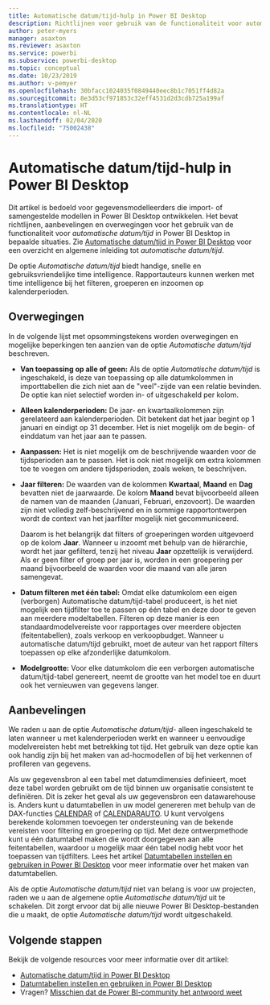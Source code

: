 ```yaml
---
title: Automatische datum/tijd-hulp in Power BI Desktop
description: Richtlijnen voor gebruik van de functionaliteit voor automatische datum/tijd in Power BI Desktop.
author: peter-myers
manager: asaxton
ms.reviewer: asaxton
ms.service: powerbi
ms.subservice: powerbi-desktop
ms.topic: conceptual
ms.date: 10/23/2019
ms.author: v-pemyer
ms.openlocfilehash: 30bfacc1024035f0849440eec8b1c7051ff4d82a
ms.sourcegitcommit: 8e3d53cf971853c32eff4531d2d3cdb725a199af
ms.translationtype: HT
ms.contentlocale: nl-NL
ms.lasthandoff: 02/04/2020
ms.locfileid: "75002438"
---
```

# <a name="auto-datetime-guidance-in-power-bi-desktop"></a>Automatische datum/tijd-hulp in Power BI Desktop

Dit artikel is bedoeld voor gegevensmodelleerders die import- of samengestelde modellen in Power BI Desktop ontwikkelen. Het bevat richtlijnen, aanbevelingen en overwegingen voor het gebruik van de functionaliteit voor _automatische datum/tijd_ in Power BI Desktop in bepaalde situaties. Zie [Automatische datum/tijd in Power BI Desktop](../desktop-auto-date-time.md) voor een overzicht en algemene inleiding tot _automatische datum/tijd_.

De optie _Automatische datum/tijd_ biedt handige, snelle en gebruiksvriendelijke time intelligence. Rapportauteurs kunnen werken met time intelligence bij het filteren, groeperen en inzoomen op kalenderperioden.

## <a name="considerations"></a>Overwegingen

In de volgende lijst met opsommingstekens worden overwegingen en mogelijke beperkingen ten aanzien van de optie _Automatische datum/tijd_ beschreven.

- **Van toepassing op alle of geen:** Als de optie _Automatische datum/tijd_ is ingeschakeld, is deze van toepassing op alle datumkolommen in importtabellen die zich niet aan de &quot;veel&quot;-zijde van een relatie bevinden. De optie kan niet selectief worden in- of uitgeschakeld per kolom.
- **Alleen kalenderperioden:** De jaar- en kwartaalkolommen zijn gerelateerd aan kalenderperioden. Dit betekent dat het jaar begint op 1 januari en eindigt op 31 december. Het is niet mogelijk om de begin- of einddatum van het jaar aan te passen.
- **Aanpassen:** Het is niet mogelijk om de beschrijvende waarden voor de tijdsperioden aan te passen. Het is ook niet mogelijk om extra kolommen toe te voegen om andere tijdsperioden, zoals weken, te beschrijven.
- **Jaar filteren:** De waarden van de kolommen **Kwartaal**, **Maand** en **Dag** bevatten niet de jaarwaarde. De kolom **Maand** bevat bijvoorbeeld alleen de namen van de maanden (Januari, Februari, enzovoort). De waarden zijn niet volledig zelf-beschrijvend en in sommige rapportontwerpen wordt de context van het jaarfilter mogelijk niet gecommuniceerd.

    Daarom is het belangrijk dat filters of groeperingen worden uitgevoerd op de kolom **Jaar**. Wanneer u inzoomt met behulp van de hiërarchie, wordt het jaar gefilterd, tenzij het niveau **Jaar** opzettelijk is verwijderd. Als er geen filter of groep per jaar is, worden in een groepering per maand bijvoorbeeld de waarden voor die maand van alle jaren samengevat.
- **Datum filteren met één tabel:** Omdat elke datumkolom een eigen (verborgen) Automatische datum/tijd-tabel produceert, is het niet mogelijk een tijdfilter toe te passen op één tabel en deze door te geven aan meerdere modeltabellen. Filteren op deze manier is een standaardmodelvereiste voor rapportages over meerdere objecten (feitentabellen), zoals verkoop en verkoopbudget. Wanneer u automatische datum/tijd gebruikt, moet de auteur van het rapport filters toepassen op elke afzonderlijke datumkolom.
- **Modelgrootte:** Voor elke datumkolom die een verborgen automatische datum/tijd-tabel genereert, neemt de grootte van het model toe en duurt ook het vernieuwen van gegevens langer.

## <a name="recommendations"></a>Aanbevelingen

We raden u aan de optie _Automatische datum/tijd-_ alleen ingeschakeld te laten wanneer u met kalenderperioden werkt en wanneer u eenvoudige modelvereisten hebt met betrekking tot tijd. Het gebruik van deze optie kan ook handig zijn bij het maken van ad-hocmodellen of bij het verkennen of profileren van gegevens.

Als uw gegevensbron al een tabel met datumdimensies definieert, moet deze tabel worden gebruikt om de tijd binnen uw organisatie consistent te definiëren. Dit is zeker het geval als uw gegevensbron een datawarehouse is. Anders kunt u datumtabellen in uw model genereren met behulp van de DAX-functies [CALENDAR](/dax/calendar-function-dax) of [CALENDARAUTO](/dax/calendarauto-function-dax). U kunt vervolgens berekende kolommen toevoegen ter ondersteuning van de bekende vereisten voor filtering en groepering op tijd. Met deze ontwerpmethode kunt u één datumtabel maken die wordt doorgegeven aan alle feitentabellen, waardoor u mogelijk maar één tabel nodig hebt voor het toepassen van tijdfilters. Lees het artikel [Datumtabellen instellen en gebruiken in Power BI Desktop](../desktop-date-tables.md) voor meer informatie over het maken van datumtabellen.

Als de optie _Automatische datum/tijd_ niet van belang is voor uw projecten, raden we u aan de algemene optie _Automatische datum/tijd_ uit te schakelen. Dit zorgt ervoor dat bij alle nieuwe Power BI Desktop-bestanden die u maakt, de optie _Automatische datum/tijd_ wordt uitgeschakeld.

## <a name="next-steps"></a>Volgende stappen

Bekijk de volgende resources voor meer informatie over dit artikel:

- [Automatische datum/tijd in Power BI Desktop](../desktop-auto-date-time.md)
- [Datumtabellen instellen en gebruiken in Power BI Desktop](../desktop-date-tables.md)
- Vragen? [Misschien dat de Power BI-community het antwoord weet](https://community.powerbi.com/)
